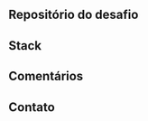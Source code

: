 <!-- ============================ 

ATENÇÃO: Remova os comentários HTML abaixo e preencha com os seus dados. 

1) Coloque no título da issue entre colchetes qual o nome do desafio escolhido e uma rápida descrição de qual linguagem, tecnologia ou técnica vc usou. ex: [GEOLOCATION] Java, SpringBoot, Redis [CARRINHO DE COMPRAS] api rest, node, functional programming 

2) Coloque um link para seu o projeto no seu github, lembre-se que o repositório deve ser público. Caso necessite de uma configuração específica para rodar o projeto, deixe claro no README do seu repositório. Caso o desafio envolva banco de dados, facilite para os revisores e commite um script para criação das tabelas. 

3) Liste toda a stack utilizada no projeto. Linguagem, Framework, Bibliotecas, Banco de dados etc. 

4) Comente o porquê de alguma decisão específica, ou cite alguma dúvida/dificuldade que você teve durante o processo, isso ajuda as pessoas a interagirem com o seu desafio :) 

5) Se quiser, deixe seu contato, twitter, canal no youtube... Caso não queira, remova o subtitulo "Contato" 

============================ --> 

## Repositório do desafio 

<!-- Coloque a url do seu repositório aqui --> 

## Stack 

<!-- 
- NodeJs 
- MongoDB 
- RabbitMQ 
--> 

## Comentários 

<!-- Cite a razão de suas principais decisões, se teve alguma dúvida ou se está com alguma dificuldade. --> 


<!-- OPCIONAL ! Retirar a linha abaixo caso nao queira colocar contato --> 
## Contato 

<!-- Me segue no tt <3 https://twitter.com/BackendBrasil --> 
<!-- E acompanhe meu blog http://backendbrasil.com.br/-->